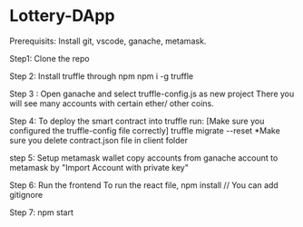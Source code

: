 # Lottery-DApp
Prerequisits: Install git, vscode, ganache, metamask.

Step1: Clone the repo

Step 2: Install truffle through npm npm i -g truffle

Step 3 : Open ganache and select truffle-config.js as new project There you will see many accounts with certain ether/ other coins.

Step 4: To deploy the smart contract into truffle run: [Make sure you configured the truffle-config file correctly] truffle migrate --reset *Make sure you delete contract.json file in client folder

step 5: Setup metamask wallet copy accounts from ganache account to metamask by "Import Account with private key"

Step 6: Run the frontend To run the react file, npm install // You can add gitignore

Step 7: npm start
